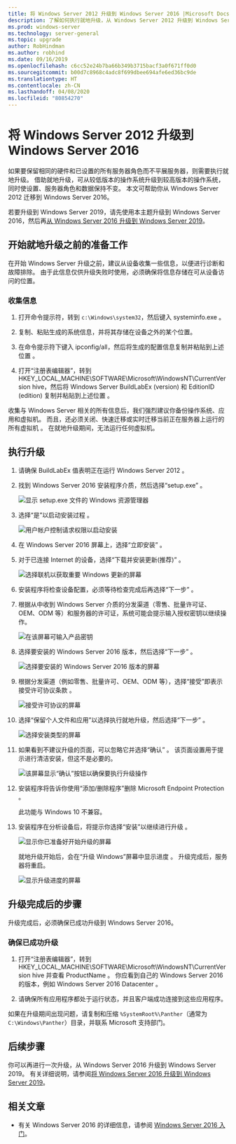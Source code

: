 ```yaml
---
title: 将 Windows Server 2012 升级到 Windows Server 2016 |Microsoft Docs
description: 了解如何执行就地升级，从 Windows Server 2012 升级到 Windows Server 2016。
ms.prod: windows-server
ms.technology: server-general
ms.topic: upgrade
author: RobHindman
ms.author: robhind
ms.date: 09/16/2019
ms.openlocfilehash: c6cc52e24b7ba66b349b3715bacf3a0f671ff0d0
ms.sourcegitcommit: b00d7c8968c4adc8f699dbee694afe6ed36bc9de
ms.translationtype: HT
ms.contentlocale: zh-CN
ms.lasthandoff: 04/08/2020
ms.locfileid: "80854270"
---
```

# <a name="upgrade-windows-server-2012-to-windows-server-2016"></a>将 Windows Server 2012 升级到 Windows Server 2016

如果要保留相同的硬件和已设置的所有服务器角色而不平展服务器，则需要执行就地升级。 借助就地升级，可从较低版本的操作系统升级到较高版本的操作系统，同时使设置、服务器角色和数据保持不变。 本文可帮助你从 Windows Server 2012 迁移到 Windows Server 2016。

若要升级到 Windows Server 2019，请先使用本主题升级到 Windows Server 2016，然后再[从 Windows Server 2016 升级到 Windows Server 2019](upgrade-2016-to-2019.md)。

## <a name="before-you-begin-your-in-place-upgrade"></a>开始就地升级之前的准备工作

在开始 Windows Server 升级之前，建议从设备收集一些信息，以便进行诊断和故障排除。 由于此信息仅供升级失败时使用，必须确保将信息存储在可从设备访问的位置。

### <a name="to-collect-your-info"></a>收集信息

1. 打开命令提示符，转到 `c:\Windows\system32`，然后键入 systeminfo.exe  。

2. 复制、粘贴生成的系统信息，并将其存储在设备之外的某个位置。

3. 在命令提示符下键入 ipconfig/all，然后将生成的配置信息复制并粘贴到上述位置  。

4. 打开“注册表编辑器”，转到 HKEY_LOCAL_MACHINE\SOFTWARE\Microsoft\WindowsNT\CurrentVersion hive，然后将 Windows Server BuildLabEx (version) 和 EditionID (edition) 复制并粘贴到上述位置   。

收集与 Windows Server 相关的所有信息后，我们强烈建议你备份操作系统、应用和虚拟机。 而且，还必须关闭、快速迁移或实时迁移当前正在服务器上运行的所有虚拟机    。 在就地升级期间，无法运行任何虚拟机。

## <a name="to-perform-the-upgrade"></a>执行升级

1. 请确保 BuildLabEx 值表明正在运行 Windows Server 2012  。

2. 找到 Windows Server 2016 安装程序介质，然后选择“setup.exe”  。

    ![显示 setup.exe 文件的 Windows 资源管理器](media/upgrade-2012-2016/setup-2016.png)

3. 选择“是”以启动安装过程  。

    ![用户帐户控制请求权限以启动安装](media/upgrade-2012-2016/start-setup-uac-box.png)

4. 在 Windows Server 2016 屏幕上，选择“立即安装”  。

5. 对于已连接 Internet 的设备，选择“下载并安装更新(推荐)”  。

    ![选择联机以获取重要 Windows 更新的屏幕](media/upgrade-2012-2016/imp-updates-win-setup.png)

6. 安装程序将检查设备配置，必须等待检查完成后再选择“下一步”  。

7. 根据从中收到 Windows Server 介质的分发渠道（零售、批量许可证、OEM、ODM 等）和服务器的许可证，系统可能会提示输入授权密钥以继续操作。

    ![在该屏幕可输入产品密钥](media/upgrade-2012-2016/enter-product-key.png)

8. 选择要安装的 Windows Server 2016 版本，然后选择“下一步”  。

    ![选择要安装的 Windows Server 2016 版本的屏幕](media/upgrade-2012-2016/select-os-edition.png)

9. 根据分发渠道（例如零售、批量许可、OEM、ODM 等），选择“接受”即表示接受许可协议条款  。

    ![接受许可协议的屏幕](media/upgrade-2012-2016/license-terms.png)

10. 选择“保留个人文件和应用”以选择执行就地升级，然后选择“下一步”   。

    ![选择安装类型的屏幕](media/upgrade-2012-2016/choose-install-upgrade.png)

11. 如果看到不建议升级的页面，可以忽略它并选择“确认”  。 该页面设置用于提示进行清洁安装，但这不是必要的。

    ![该屏幕显示“确认”按钮以确保要执行升级操作](media/upgrade-2012-2016/confirm-upgrade-process.png)

12. 安装程序将告诉你使用“添加/删除程序”删除 Microsoft Endpoint Protection  。

    此功能与 Windows 10 不兼容。

13. 安装程序在分析设备后，将提示你选择“安装”以继续进行升级  。

    ![显示你已准备好开始升级的屏幕](media/upgrade-2012-2016/ready-to-install.png)

    就地升级开始后，会在“升级 Windows”屏幕中显示进度  。 升级完成后，服务器将重启。

    ![显示升级进度的屏幕](media/upgrade-2012-2016/upgrading-windows-with-progress.png)

## <a name="after-your-upgrade-is-done"></a>升级完成后的步骤

升级完成后，必须确保已成功升级到 Windows Server 2016。

### <a name="to-make-sure-your-upgrade-was-successful"></a>确保已成功升级

1. 打开“注册表编辑器”，转到 HKEY_LOCAL_MACHINE\SOFTWARE\Microsoft\WindowsNT\CurrentVersion hive 并查看 ProductName  。 你应看到自己的 Windows Server 2016 的版本，例如 Windows Server 2016 Datacenter  。

2. 请确保所有应用程序都处于运行状态，并且客户端成功连接到这些应用程序。

如果在升级期间出现问题，请复制和压缩 `%SystemRoot%\Panther`（通常为 `C:\Windows\Panther`）目录，并联系 Microsoft 支持部门。

## <a name="next-steps"></a>后续步骤

你可以再进行一次升级，从 Windows Server 2016 升级到 Windows Server 2019。 有关详细说明，请参阅[将 Windows Server 2016 升级到 Windows Server 2019](upgrade-2016-to-2019.md)。

## <a name="related-articles"></a>相关文章

- 有关 Windows Server 2016 的详细信息，请参阅 [Windows Server 2016 入门](https://docs.microsoft.com/windows-server/get-started/server-basics)。